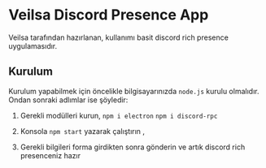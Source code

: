 # Veilsa Discord Presence App

Veilsa tarafından hazırlanan, kullanımı basit discord rich presence uygulamasıdır.

## Kurulum

Kurulum yapabilmek için öncelikle bilgisayarınızda `node.js` kurulu olmalıdır. Ondan sonraki adlımlar ise şöyledir:

1. Gerekli modülleri kurun,
`npm i electron`
`npm i discord-rpc`

2. Konsola `npm start` yazarak çalıştırın ,

3. Gerekli bilgileri forma girdikten sonra gönderin ve artık discord rich presenceniz hazır
